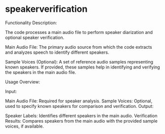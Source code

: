 # speakerverification
Functionality Description:

The code processes a main audio file to perform speaker diarization and optional speaker verification.

Main Audio File: The primary audio source from which the code extracts and analyzes speech to identify different speakers.

Sample Voices (Optional): A set of reference audio samples representing known speakers. If provided, these samples help in identifying and verifying the speakers in the main audio file.

Usage Overview:

Input:

Main Audio File: Required for speaker analysis.
Sample Voices: Optional, used to specify known speakers for comparison and verification.
Output:

Speaker Labels: Identifies different speakers in the main audio.
Verification Results: Compares speakers from the main audio with the provided sample voices, if available.
